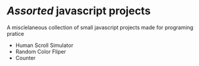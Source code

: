 # *Assorted* javascript projects

A misclelaneous collection of small javascript projects made for programing pratice

- Human Scroll Simulator
- Random Color Fliper
- Counter
